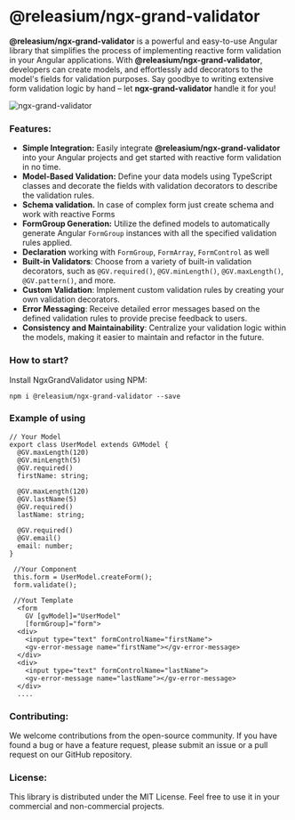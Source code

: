 # @releasium/ngx-grand-validator

**@releasium/ngx-grand-validator** is a powerful and easy-to-use Angular library that simplifies the process of
implementing reactive form validation in your Angular applications. With **@releasium/ngx-grand-validator**, 
developers can create models, and effortlessly add decorators to the model's
fields for validation purposes. Say goodbye to writing extensive form validation logic by hand 
– let **ngx-grand-validator** handle it for you!

![ngx-grand-validator](https://user-images.githubusercontent.com/3638763/254534453-2f7034e0-753b-4528-ad11-fe03be1113f4.png)

### Features:

- **Simple Integration:** Easily integrate **@releasium/ngx-grand-validator** into your Angular projects and get started with reactive form validation in no time.
- **Model-Based Validation:** Define your data models using TypeScript classes and decorate the fields with validation decorators to describe the validation rules.
- **Schema validation.** In case of complex form just create schema and work with reactive Forms
- **FormGroup Generation:** Utilize the defined models to automatically generate Angular `FormGroup` instances with all the specified validation rules applied.
- **Declaration** working with `FormGroup`, `FormArray`, `FormControl` as well
- **Built-in Validators**: Choose from a variety of built-in validation decorators, such as `@GV.required()`, `@GV.minLength()`, `@GV.maxLength()`, `@GV.pattern()`, and more.
- **Custom Validation**: Implement custom validation rules by creating your own validation decorators.
- **Error Messaging**: Receive detailed error messages based on the defined validation rules to provide precise feedback to users.
- **Consistency and Maintainability**: Centralize your validation logic within the models, making it easier to maintain and refactor in the future.


### How to start?
Install NgxGrandValidator using NPM:

``npm i @releasium/ngx-grand-validator --save``

### Example of using

```
// Your Model
export class UserModel extends GVModel {
  @GV.maxLength(120)
  @GV.minLength(5)
  @GV.required()
  firstName: string;

  @GV.maxLength(120)
  @GV.lastName(5)
  @GV.required()
  lastName: string;

  @GV.required()
  @GV.email()
  email: number;
}

```

```
 //Your Component
 this.form = UserModel.createForm();
 form.validate();
```

```
 //Yout Template
  <form
    GV [gvModel]="UserModel"
    [formGroup]="form">
  <div>
    <input type="text" formControlName="firstName">
    <gv-error-message name="firstName"></gv-error-message>
  </div>
  <div>
    <input type="text" formControlName="lastName">
    <gv-error-message name="lastName"></gv-error-message>
  </div>
  ....
```

### Contributing:

We welcome contributions from the open-source community. If you have found a bug or have a feature request, please submit an issue or a pull request on our GitHub repository.

### License:

This library is distributed under the MIT License. Feel free to use it in your commercial and non-commercial projects.
